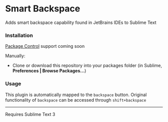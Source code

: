 # Smart Backspace
Adds smart backspace capability found in JetBrains IDEs to Sublime Text

### Installation

[Package Control](https://packagecontrol.io) support coming soon

Manually:
* Clone or download this repository into your packages folder (in Sublime, **Preferences | Browse Packages...**)

### Usage

This plugin is automatically mapped to the `backspace` button. Original functionality of `backspace` can be accessed through `shift+backspace`

---
Requires Sublime Text 3
